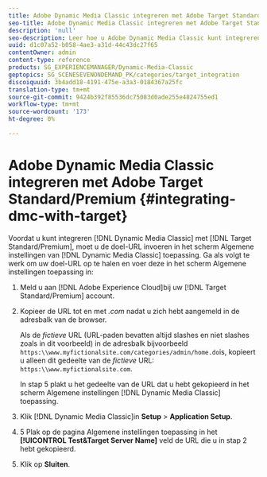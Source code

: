 ```yaml
---
title: Adobe Dynamic Media Classic integreren met Adobe Target Standard/Premium
seo-title: Adobe Dynamic Media Classic integreren met Adobe Target Standard/Premium
description: 'null'
seo-description: Leer hoe u Adobe Dynamic Media Classic kunt integreren met Adobe Target Standard/Premium.
uuid: d1c07a52-b058-4ae3-a31d-44c43dc27f65
contentOwner: admin
content-type: reference
products: SG_EXPERIENCEMANAGER/Dynamic-Media-Classic
geptopics: SG_SCENESEVENONDEMAND_PK/categories/target_integration
discoiquuid: 3b4add18-4191-475e-a3a3-0184367a25fc
translation-type: tm+mt
source-git-commit: 9424b392f85536dc75083d0ade255e4824755ed1
workflow-type: tm+mt
source-wordcount: '173'
ht-degree: 0%

---
```



# Adobe Dynamic Media Classic integreren met Adobe Target Standard/Premium {#integrating-dmc-with-target}

Voordat u kunt integreren [!DNL Dynamic Media Classic] met [!DNL Target Standard/Premium], moet u de doel-URL invoeren in het scherm Algemene instellingen van [!DNL Dynamic Media Classic] toepassing. Ga als volgt te werk om uw doel-URL op te halen en voer deze in het scherm Algemene instellingen toepassing in:

1. Meld u aan [!DNL Adobe Experience Cloud]bij uw [!DNL Target Standard/Premium] account.
1. Kopieer de URL tot en met *.com* nadat u zich hebt aangemeld in de adresbalk van de browser.

   Als de *fictieve* URL (URL-paden bevatten altijd slashes en niet slashes zoals in dit voorbeeld) in de adresbalk bijvoorbeeld `https:\\www.myfictionalsite.com/categories/admin/home.do`is, kopieert u alleen dit gedeelte van de *fictieve* URL: `https:\\www.myfictionalsite.com`.

   In stap 5 plakt u het gedeelte van de URL dat u hebt gekopieerd in het scherm Algemene instellingen [!DNL Dynamic Media Classic] toepassing.

1. Klik [!DNL Dynamic Media Classic]in **Setup** > **Application Setup**.
1. 5 Plak op de pagina Algemene instellingen toepassing in het **[!UICONTROL Test&Target Server Name]** veld de URL die u in stap 2 hebt gekopieerd.
1. Klik op **Sluiten**.

